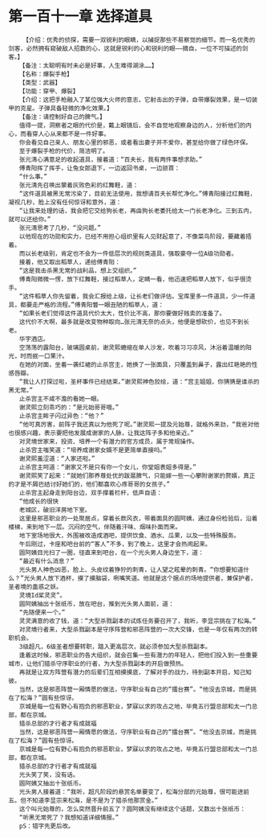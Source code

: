 # 第一百十一章 选择道具
        【介绍：优秀的侦探，需要一双锐利的眼睛，以捕捉那些不易察觉的细节。而一名优秀的剑客，必然拥有窥破敌人招数的心，这就是锐利的心和锐利的眼——摘自，一位不可描述的剑客。】
       【备注：太聪明有时未必是好事，人生难得湖涂……】
       【名称：爆裂手枪】
       【类型：武器】
       【功能：穿甲、爆裂】
       【介绍：这把手枪融入了某位强大火师的意志，它射击出的子弹，自带爆裂效果，是一切装甲的克星。子弹具备轻微的净化效果。】
       【备注：请控制好自己的脾气。】
       值得一提，洞察者之眼的代价是，戴上眼镜后，会不自觉地观察身边的人，分析他们的内心，而看穿人心从来都不是一件好事。
       你会看见自己亲人、朋友心里的邪恶，或者看出妻子并不爱你，甚至给你做了绿色环保。
       至于爆裂手枪的代价，简洁明了。
       张元清心满意足的收起道具，接着道：“百夫长，我有两件事想求助。”
       傅青阳挥了挥手，让兔女郎退下，一边返回书桌，一边颔首：
       “什么事。”
       张元清先召唤出蒙着灰败色彩的红舞鞋，道：
       “这件道具被黑无常污染了，目前无法使用，我想请百夫长帮忙净化。”傅青阳接过红舞鞋，凝视几秒，脸上没有任何惊讶和意外，道：
       “让我来处理的话，我会把它交给狗长老，再由狗长老委托给太一门长老净化。三到五内，就可以还给你。”
       张元清思考了几秒，“没问题。”
       以他现在的功勋和实力，已经不用担心组织里有人见财起意了，不像菜鸟阶段，要藏着捂着。
       而以长老级别，肯定也不会为一件低层次的规则类道具，强取豪夺一位A级功勋者。
       接着，他又取出稻草人，递给傅青阳：
       “这是我击杀黑无常的战利品，想上交组织。”
       傅青阳微微一愣，放下红舞鞋，接过稻草人，定睛一看，他迅速把稻草人放下，似乎很烫手。
       “这件稻草人你先留着，我会汇报给上级，让长老们做评估。宝库里多一件道具，少一件道具，都要走严格的流程。”傅青阳瞥一眼丑陋的稻草人，道：
       “如果长老们觉得这件道具代价太大，性价比不高，那你要做好贱卖的准备了。
       这代价不大啊，最多就是改变物种取向…张元清无奈的点头，他便是想砍价，也见不到长老。
       华宇酒店。
       空荡荡的露阳台，玻璃圆桌前，谢灵熙蜷缩在单人沙发，吹着习习凉风，沐浴着温暖的阳光，时而抿一口果汁。
       在她的对面，坐着一袭红裙的止杀宫主，她换了一张面具，只覆盖到鼻子，露出红艳艳的性感唇瓣。
       “我让人打探过啦，圣杯事件已经结束。”谢灵熙神色狡绘，道：“宫主姐姐，你猜猜是谁杀的黑无常。”
       止杀宫主不咸不澹的看她一眼。
       谢灵熙立刻乖巧的：“是元始哥哥哦。”
       止杀宫主眸子闪过异色：“他？”
       “他可真厉害，前阵子我还真以为他死了呢。”谢灵熙一提及元始尊，就格外来劲，“我爸对他也很感兴趣，表示要把他发展成谢家的人脉，让我这阵子多和他亲近。”
       对灵境世家来，投资、培养一个有潜力的官方成员，属于常规操作。
       止杀宫主嗤笑道：“培养成谢家女婿不是更简单直接吗。”
       谢灵熙羞涩道：“人家还啦。”
       止杀宫主呵道：“谢家又不是只有你一个女儿，你堂姐表姐多得是。”
       谢灵熙笑了起来：“就她们那养尊处优的跋扈脾气，只能嫁一些一心攀附谢家的赘婿，真正的才是不屑巴结讨好她们的，他们都喜欢心疼哥哥的女孩子。”
       止杀宫主起身走到阳台边，双手撑着栏杆，低声自语：
       “他成长的很快
       老城区，破旧洋房地下室。
       这里是邪恶职业的一处聚居点，穿着长款风衣，带着面具的圆阿姨，通过身份检验后，沿着楼梯，来到地下一层。沉闷的空气，伴随着汗味、烟味扑面而来。
       地下室场地很大，外围被改造成酒吧，提供饮食、酒水、瓜果，以及一些特殊服务。
       午后刚过，卡座和吧台前的“客人”不多，到了晚上，这里才会热闹起来。
       圆阿姨目光扫了一圈，径直来到吧台，在一个光头男人身边坐下，道：
       “最近有什么消息？”
       光头男人神色凶恶，脸上、头皮纹着狰狞的刺青，让人望之眩晕的刺青。“你想要知道什么？”光头男人放下酒杯，摸了摸脑袋，咧嘴笑道。他就是这个据点的场地提供者，兼保护者，圣者境的蛊惑之妖。
       灵境Id桨灵灵”。
       圆阿姨抽出十张纸币，放在吧台，推到光头男人面前，道：
       “先随便来一个。”
       灵灵满意的收了钱，道：“大型杀戮副本的试炼任务要召开了，我听，李显宗挑在了松海。”
       对灵境行者来，大型杀戮副本是守序阵营和邪恶阵营的一次大交锋，也是一年仅有两次的转职机会。
       3级超凡，6级圣者想要转职，踏入更高层次，就必须参加大型杀戮副本。
       逢着这时候，邪恶职业的各大组织，就会召集一些有潜力的年轻人，把他们投入到一些重要城市，让他们猎杀守序职业的行者，为大型杀戮副本的开启做预热。
       再就是让双方阵营有潜力的后辈们互相摸摸底，了解对手的战力，待到副本开启，知己知彼。
       当然，这是邪恶阵营一厢情愿的做法，守序职业有自己的“擂台赛”。“他没去京城，而是挑在了松海？”圆有些惊讶。
       京城是每一位有野心有抱负的邪恶职业，梦寐以求的攻占之地，毕竟五行盟总部和太一门总部，都在京城。
       猎杀总部的才行者才有成就福
       当然，这是邪恶阵营一厢情愿的做法，守序职业有自己的“擂台赛”。“他没去京城，而是挑在了松海？”圆有些惊讶。
       京城是每一位有野心有抱负的邪恶职业，梦寐以求的攻占之地，毕竟五行盟总部和太一门总部，都在京城。
       猎杀总部的才行者才有成就福
       光头笑了笑，没有话。
       圆阿姨又抽出十张纸币。
       光头男人接着道：“我听，超凡阶段的悬赏名单要变了，松海分部的元始尊，很可能进前五。但不知道李显宗来松海，是不是为了猎杀他那赏金。”
       这个叫元始尊的，怎么突然晋升前五了？圆阿姨没有继续这个话题，又数出十张纸币：
       “听黑无常死了？我想知道详细情报。”
       pS：错字先更后改。